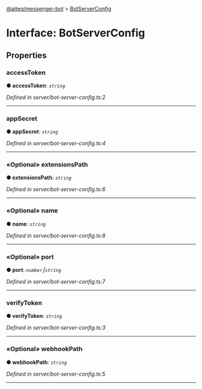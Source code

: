 [@aiteq/messenger-bot](../README.md) > [BotServerConfig](../interfaces/botserverconfig.md)



# Interface: BotServerConfig


## Properties
<a id="accesstoken"></a>

###  accessToken

**●  accessToken**:  *`string`* 

*Defined in server/bot-server-config.ts:2*





___

<a id="appsecret"></a>

###  appSecret

**●  appSecret**:  *`string`* 

*Defined in server/bot-server-config.ts:4*





___

<a id="extensionspath"></a>

### «Optional» extensionsPath

**●  extensionsPath**:  *`string`* 

*Defined in server/bot-server-config.ts:6*





___

<a id="name"></a>

### «Optional» name

**●  name**:  *`string`* 

*Defined in server/bot-server-config.ts:8*





___

<a id="port"></a>

### «Optional» port

**●  port**:  *`number`⎮`string`* 

*Defined in server/bot-server-config.ts:7*





___

<a id="verifytoken"></a>

###  verifyToken

**●  verifyToken**:  *`string`* 

*Defined in server/bot-server-config.ts:3*





___

<a id="webhookpath"></a>

### «Optional» webhookPath

**●  webhookPath**:  *`string`* 

*Defined in server/bot-server-config.ts:5*





___


